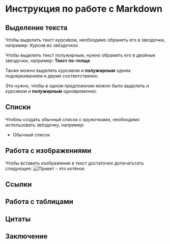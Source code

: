 # Инструкция по работе с Markdown

## Выделение текста

Чтобы выделить текст курсивом, необходимо обранить его в звездочки, например: *Курсив во звёздочках*

Чтобы выделить текст полужирным, нужно обрамить его в двойные звездочки, например: **Текст по-толще**

Также можно выделять _курсивом_ и __полужирным__ одним подчеркиванием и двумя соответственно.

Это нужно, чтобы в одном _предложении можно было выделить и курсивом и **полужирным** одновременно_.

## Списки

Чтоблы создать обычный список с кружочками, необходимо использовать звёздочку, например:
* Обычный список

## Работа с изображениями

Чтобы вставить изображение в текст достаточно допечатьтать следующее: 
![Привет - это котёнок](kotenok.jpg)

## Ссылки

## Работа с таблицами

## Цитаты

## Заключение